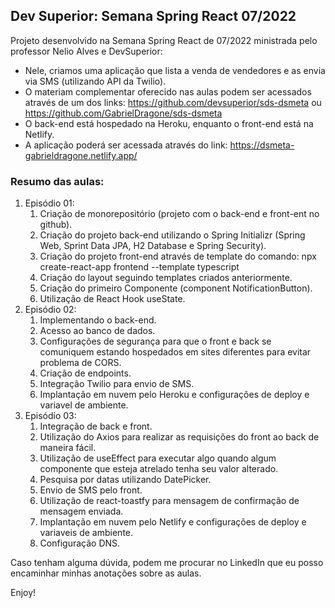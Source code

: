 ## Dev Superior: Semana Spring React 07/2022

Projeto desenvolvido na Semana Spring React de 07/2022 ministrada pelo professor Nelio Alves e DevSuperior:
* Nele, criamos uma aplicação que lista a venda de vendedores e as envia via SMS (utilizando API da Twilio).
* O materiam complementar oferecido nas aulas podem ser acessados através de um dos links: https://github.com/devsuperior/sds-dsmeta ou https://github.com/GabrielDragone/sds-dsmeta
* O back-end está hospedado na Heroku, enquanto o front-end está na Netlify.
* A aplicação poderá ser acessada através do link: https://dsmeta-gabrieldragone.netlify.app/


### Resumo das aulas:

1. Episódio 01:
    1. Criação de monorepositório (projeto com o back-end e front-ent no github).
    1. Criação do projeto back-end utilizando o Spring Initializr (Spring Web, Sprint Data JPA, H2 Database e Spring Security).
    1. Criação do projeto front-end através de template do comando: npx create-react-app frontend --template typescript
    1. Criação do layout seguindo templates criados anteriormente.
    1. Criação do primeiro Componente (component NotificationButton).
    1. Utilização de React Hook useState.
1. Episódio 02:
    1. Implementando o back-end.
    1. Acesso ao banco de dados.
    1. Configurações de segurança para que o front e back se comuniquem estando hospedados em sites diferentes para evitar problema de CORS.
    1. Criação de endpoints.
    1. Integração Twilio para envio de SMS.
    1. Implantação em nuvem pelo Heroku e configurações de deploy e variavel de ambiente.
1. Episódio 03:
    1. Integração de back e front.
    1. Utilização do Axios para realizar as requisições do front ao back de maneira fácil.
    1. Utilização de useEffect para executar algo quando algum componente que esteja atrelado tenha seu valor alterado.
    1. Pesquisa por datas utilizando DatePicker.
    1. Envio de SMS pelo front.
    1. Utilização de react-toastfy para mensagem de confirmação de mensagem enviada.
    1. Implantação em nuvem pelo Netlify e configurações de deploy e variaveis de ambiente.
    1. Configuração DNS.
  
Caso tenham alguma dúvida, podem me procurar no LinkedIn que eu posso encaminhar minhas anotações sobre as aulas.

Enjoy!